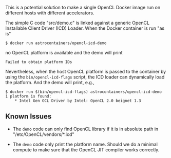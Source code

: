 This is a potential solution to make a single OpenCL Docker image run
on different hosts with different accelerators.

The simple C code "src/demo.c" is linked against a generic OpenCL
Installable Client Driver (ICD) Loader.  When the Docker container is
run "as is"

    $ docker run astrocontainers/opencl-icd-demo

no OpenCL platform is available and the demo will print

    Failed to obtain platform IDs

Nevertheless, when the host OpenCL platform is passed to the container
by using the `bin/opencl-icd-flags` script, the ICD loader can
dynamically load the platform.  And the demo will print, e.g.,

    $ docker run $(bin/opencl-icd-flags) astrocontainers/opencl-icd-demo
    1 platform is found:
    	* Intel Gen OCL Driver by Intel: OpenCL 2.0 beignet 1.3


Known Issues
------------

- The `demo` code can only find OpenCL library if it is in absolute
  path in "/etc/OpenCL/vendors/*.icd"

- The `demo` code only print the platform name.  Should we do a
  minimal compute to make sure that the OpenCL JIT compiler works
  correctly.
